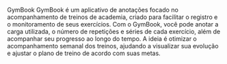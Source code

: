 GymBook
GymBook é um aplicativo de anotações focado no acompanhamento de treinos de academia, criado para facilitar o registro e o monitoramento de seus exercícios. Com o GymBook, você pode anotar a carga utilizada, o número de repetições e séries de cada exercício, além de acompanhar seu progresso ao longo do tempo. A ideia é otimizar o acompanhamento semanal dos treinos, ajudando a visualizar sua evolução e ajustar o plano de treino de acordo com suas metas.
